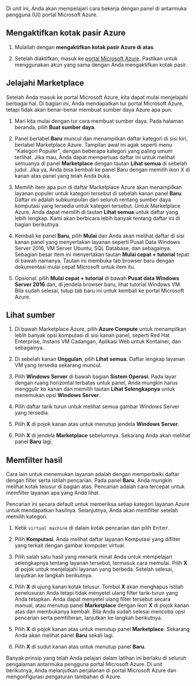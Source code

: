 Di unit ini, Anda akan mempelajari cara bekerja dengan panel di antarmuka pengguna (UI) portal Microsoft Azure.

## <a name="activate-the-azure-sandbox"></a>Mengaktifkan kotak pasir Azure

1. Mulailah dengan **mengaktifkan kotak pasir Azure di atas**.

1. Setelah diaktifkan, masuk ke [portal Microsoft Azure](https://portal.azure.com/learn.docs.microsoft.com?azure-portal=true). Pastikan untuk menggunakan akun yang sama dengan Anda mengaktifkan kotak pasir.

## <a name="explore-the-marketplace"></a>Jelajahi Marketplace

Setelah Anda masuk ke portal Microsoft Azure, kita dapat mulai menjelajahi berbagai hal. Di bagian ini, Anda mendapatkan tur portal Microsoft Azure, tetapi tidak akan benar-benar membuat sumber daya Azure apa pun.

1. Mari kita mulai dengan tur cara membuat sumber daya. Pada halaman beranda, pilih **Buat sumber daya**.

1. Panel berlabel **Baru** muncul dan menampilkan daftar kategori di sisi kiri, berlabel Marketplace Azure. Tampilan awal ini agak seperti menu "Kategori Populer", dengan beberapa kategori yang paling umum terlihat. Jika mau, Anda dapat memperluas daftar ini untuk melihat semuanya di panel **Marketplace** dengan tautan **Lihat semua** di sebelah judul. Jika ya, Anda bisa kembali ke panel Baru dengan memilih ikon X di kanan atas panel yang telah Anda buka.

1. Memilih item apa pun di daftar Marketplace Azure akan menampilkan layanan populer untuk kategori tersebut di sebelah kanan panel **Baru**. Daftar ini adalah subkumpulan dari seluruh rentang sumber daya komputasi yang tersedia untuk kategori tersebut. Untuk Marketplace Azure, Anda dapat memilih di tautan **Lihat semua** untuk daftar yang lebih lengkap. Kami akan berbicara lebih banyak tentang daftar ini di bagian berikutnya.

1. Kembali ke panel **Baru**, pilih **Mulai** dan Anda akan melihat daftar di sisi kanan panel yang menyertakan layanan seperti Pusat Data Windows Server 2016, VM Server Ubuntu, SQL Database, dan sebagainya. Sebagian besar item ini menyertakan tautan **Mulai cepat + tutorial** tepat di bawah namanya. Tautan ini membuka tab browser baru dengan dokumentasi mulai cepat Microsoft untuk item itu.

1. Opsional: pilih **Mulai cepat + tutorial** di bawah **Pusat data Windows Server 2016** dan, di jendela browser baru, lihat tutorial Windows VM. Bila sudah selesai, tutup tab baru ini untuk kembali ke portal Microsoft Azure.

## <a name="view-resources"></a>Lihat sumber

1. Di bawah Marketplace Azure, pilih **Azure Compute** untuk menampilkan lebih banyak opsi komputasi di sisi kanan panel, seperti Red Hat Enterprise, Instans VM Cadangan, Aplikasi Web untuk Kontainer, dan sebagainya.

1. Di sebelah kanan **Unggulan**, pilih **Lihat semua**. Daftar lengkap layanan VM yang tersedia sekarang muncul.

1. Pilih **Windows Server** di bawah bagian **Sistem Operasi**. Pada layar dengan ruang horizontal terbatas untuk panel, Anda mungkin harus menggulir ke kanan dan memilih tautan **Lihat Selengkapnya** untuk menemukan opsi **Windows Server**.

1. Pilih daftar tarik turun untuk melihat semua gambar Windows Server yang tersedia.

1. Pilih **X** di pojok kanan atas untuk menutup jendela **Windows Server**.

1. Pilih **X** di jendela **Marketplace** sebelumnya. Sekarang Anda akan melihat panel **Baru** lagi.

## <a name="filter-results"></a>Memfilter hasil

Cara lain untuk menemukan layanan adalah dengan memperbaiki daftar dengan filter serta istilah pencarian. Pada panel **Baru**, Anda mungkin melihat kotak telusur di bagian atas. Pencarian adalah cara tercepat untuk memfilter layanan apa yang Anda lihat.

Pencarian ini secara default untuk memeriksa setiap kategori layanan Azure untuk mendapatkan hasilnya. Selanjutnya, Anda akan memfilter setelah memilih kategori.

1. Ketik `virtual machine` di dalam kotak pencarian dan pilih <kbd>Enter</kbd>.

1. Pilih **Komputasi**. Anda melihat daftar layanan Komputasi yang difilter yang terkait dengan gambar komputer virtual.

1. Pilih salah satu hasil yang menarik minat Anda untuk mempelajari selengkapnya tentang layanan tersebut, termasuk cara memulai. Pilih **X** di pojok untuk menjelajahi layanan yang berbeda. Setelah selesai, lanjutkan ke langkah berikutnya.

1. Pilih **X** di ujung kanan kotak telusur. Tombol **X** akan menghapus istilah penelusuran Anda tetapi tidak menyetel ulang filter tarik-turun yang Anda tetapkan. Anda dapat menyetel ulang filter tersebut secara manual, atau menutup panel **Marketplace** dengan ikon **X** di pojok kanan atas dan membukanya kembali. Bila Anda sudah selesai mencoba opsi pencarian serta pemfilteran, lanjutkan ke langkah berikutnya.

1. Pilih **X** di pojok kanan atas untuk menutup panel **Marketplace**. Sekarang Anda akan melihat panel **Baru** sekali lagi.

1. Pilih **X** di sudut kanan atas untuk menutup panel **Baru**.

Banyak prinsip yang telah Anda pelajari dalam latihan ini berlaku di seluruh pengalaman antarmuka pengguna portal Microsoft Azure. Di unit berikutnya, Anda melanjutkan perjalanan di portal Microsoft Azure dan mengonfigurasi pengaturan tambahan di Azure.
